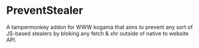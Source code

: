# PreventStealer
A tampermonkey addon for WWW kogama that aims to prevent any sort of JS-based stealers by bloking any fetch &amp; xhr outside of native to website API.
